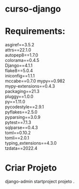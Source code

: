 # curso-django
# Requirements:  
asgiref==3.5.2  
attrs==22.1.0  
autopep8==1.7.0  
colorama==0.4.5  
Django==4.1.1  
flake8==5.0.4  
iniconfig==1.1.1  
mccabe==0.7.0 
mypy==0.982  
mypy-extensions==0.4.3  
packaging==21.3  
pluggy==1.0.0  
py==1.11.0  
pycodestyle==2.9.1  
pyflakes==2.5.0  
pyparsing==3.0.9  
pytest==7.1.3  
sqlparse==0.4.3  
toml==0.10.2  
tomli==2.0.1  
typing_extensions==4.3.0  
tzdata==2022.4  
# Criar Projeto
django-admin startproject projeto .
